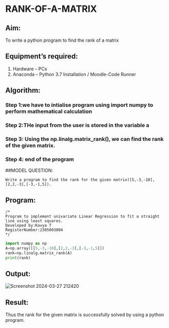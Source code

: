 # RANK-OF-A-MATRIX
## Aim:
To write a python program to find the rank of a matrix
## Equipment’s required:
1. 	Hardware – PCs
2. 	Anaconda – Python 3.7 Installation / Moodle-Code Runner
## Algorithm:
### Step 1:we have to intialise program using import numpy to perform mathematical calculation
### Step 2:THe input from the user is stored in the variable a
### Step 3: Using the np.linalg.matrix_rank(), we can find the rank of the given matrix.
### Step 4:  end of the program
##MODEL QUESTION:
```
Write a program to find the rank for the given matrix([5,-3,-10],[2,2,-3],[-3,-1,5]).
`````
## Program:
```
/*
Program to implement univariate Linear Regression to fit a straight line using least squares.
Developed by:Kavya T 
RegisterNumber:2305003004  
*/
`````
`````python
import numpy as np
A=np.array([[5,-3,-10],[2,2,-3],[-3,-1,5]])
rank=np.linalg.matrix_rank(A)
print(rank)
`````
## Output:
![Screenshot 2024-03-27 212420](https://github.com/Ayvak16122005/RANK-OF-A-MATRIX/assets/147690197/92fb5cd8-70d4-4ded-a7a7-6ab5374da541)

## Result:
Thus the rank for the given matrix is successfully solved by  using a python program.

